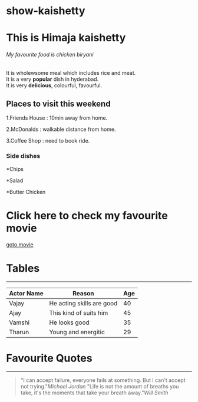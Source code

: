 # show-kaishetty
# This is Himaja kaishetty 
###### My favourite food is chicken biryani
It is wholewsome meal which includes rice and meat.<br>
It is a very **popular** dish in hyderabad.<br> It is very **delicious**, colourful, favourful.

Places to visit this weekend
---
1.Friends House : 10min away from home.

2.McDonalds : walkable distance from home.

3.Coffee Shop : need to book ride.

### Side dishes

*Chips

*Salad

*Butter Chicken

# Click here to check my favourite movie
[goto movie](https://github.com/HimajaK2306/show-kaishetty/blob/main/MyMovie.md)

# Tables
---
| Actor Name | Reason                         | Age|
|------------|--------                        |----|
|Vajay       | He acting skills are good      | 40 |
|Ajay        | This kind of suits him         | 45 |
|Vamshi      | He looks good                  | 35 |
|Tharun      | Young and energitic            | 29 |

# Favourite Quotes
---
> "I can accept failure, everyone fails at something. But I can't accept not trying."*Michael Jordan*
>"Life is not the amount of breaths you take, it's the moments that take your breath away."*Will Smith*